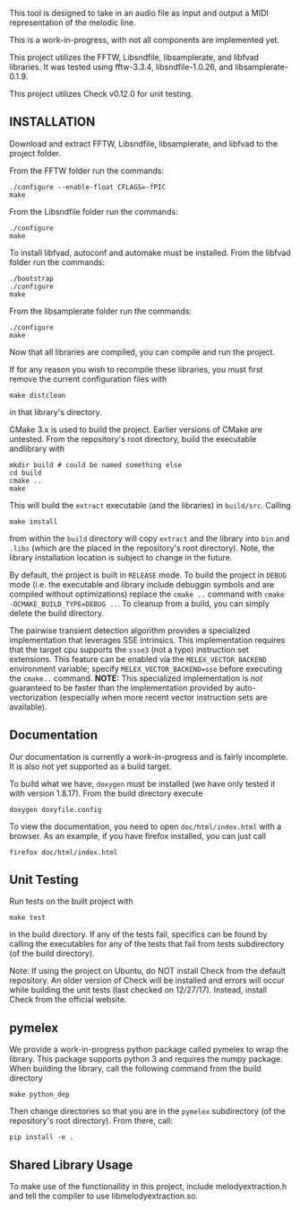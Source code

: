 This tool is designed to take in an audio file as input and output a MIDI 
representation of the melodic line.

This is a work-in-progress, with not all components are implemented yet.

This project utilizes the FFTW, Libsndfile, libsamplerate, and libfvad
libraries. It was tested using fftw-3.3.4, libsndfile-1.0.26, and
libsamplerate-0.1.9.

This project utilizes Check v0.12.0 for unit testing.

INSTALLATION
------------

Download and extract FFTW, Libsndfile, libsamplerate, and libfvad to the
project folder.

From the FFTW folder run the commands:

	./configure --enable-float CFLAGS=-fPIC
	make

From the Libsndfile folder run the commands:

	./configure
	make

To install libfvad, autoconf and automake must be installed. From the libfvad
folder run the commands:

	./bootstrap
	./configure
	make

From the libsamplerate folder run the commands:

	./configure
	make

Now that all libraries are compiled, you can compile and run the project.

If for any reason you wish to recompile these libraries, you must first remove
the current configuration files with

	make distclean

in that library's directory.

CMake 3.x is used to build the project. Earlier versions of CMake are untested. From the repository's root directory, build the executable andlibrary with
	
	mkdir build # could be named something else
	cd build
	cmake ..
	make

This will build the `extract` executable (and the libraries) in `build/src`.
Calling

	make install

from within the `build` directory will copy `extract` and the library into `bin`
and `.libs` (which are the placed in the repository's root directory). Note,
the library installation location is subject to change in the future.

By default, the project is built in `RELEASE` mode. To build the project in
`DEBUG` mode (i.e. the executable and library include debuggin symbols and are
compiled without optimizations) replace the `cmake ..` command with `cmake
-DCMAKE_BUILD_TYPE=DEBUG ..`. To cleanup from a build, you can simply delete the
build directory.

The pairwise transient detection algorithm provides a specialized implementation
that leverages SSE intrinsics.  This implementation requires that the target cpu
supports the `ssse3` (not a typo) instruction set extensions.  This feature can
be enabled via the `MELEX_VECTOR_BACKEND` environment variable; specify
`MELEX_VECTOR_BACKEND=sse` before executing the `cmake..` command.  **NOTE:**
This specialized implementation is *not* guaranteed to be faster than the
implementation provided by auto-vectorization (especially when more recent
vector instruction sets are available).

Documentation
-------------
Our documentation is currently a work-in-progress and is fairly incomplete.
It is also not yet supported as a build target.

To build what we have, `doxygen` must be installed (we have only tested it with
version 1.8.17). From the build directory execute

	doxygen doxyfile.config

To view the documentation, you need to open `doc/html/index.html` with a
browser. As an example, if you have firefox installed, you can just call

	firefox doc/html/index.html

Unit Testing
------------

Run tests on the built project with

	make test

in the build directory. If any of the tests fail, specifics can be found by
calling the executables for any of the tests that fail from tests subdirectory
(of the build directory).

Note: If using the project on Ubuntu, do NOT install Check from the default
repository. An older version of Check will be installed and errors will occur
while building the unit tests (last checked on 12/27/17). Instead, install
Check from the official website.

pymelex
-------

We provide a work-in-progress python package called pymelex to wrap the
library. This package supports python 3 and requires the numpy package.  When
building the library, call the following command from the build directory

	make python_dep

Then change directories so that you are in the `pymelex` subdirectory (of the
repository's root directory). From there, call:

	pip install -e .


Shared Library Usage
--------------------

To make use of the functionallity in this project, include melodyextraction.h
and tell the compiler to use libmelodyextraction.so.

